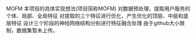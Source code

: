 MOFM
本项目的具体实现想法(项目简称MOFM)
对数据预处理，提取用户服务的个体、局部、全局特征
对提取的三个特征进行优化，产生优化的顶层、中层和底层特征
设计三个阶段的神经网络结构分别进行特征融合处理
由于github大小限制，数据集暂未上传。
